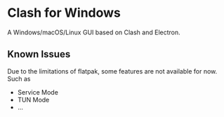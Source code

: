 # Clash for Windows

A Windows/macOS/Linux GUI based on Clash and Electron.

## Known Issues

Due to the limitations of flatpak, some features are not available for now. Such as

- Service Mode
- TUN Mode
- ...
